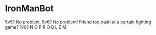 # IronManBot
5v5? No problem, 6v6? No problem! Friend too trash at a certain fighting game? 1v6? N O   P R O B L E M.
